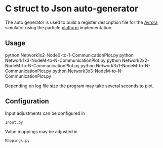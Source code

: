 C struct to Json auto-generator
===============================

The auto generator is used to build a register description file for the 
[Avrora](http://compilers.cs.ucla.edu/avrora/) simulator using the particle
[platform](https://github.com/ProgrammableMatter/avrora-particle-platform) implementation.

Usage
-----
python Network1x2-Node0-to-1-CommunicationPlot.py
python Network1x3-NodeM-to-N-CommunicationPlot.py
python Network2x2-NodeM-to-N-CommunicationPlot.py
python Network3x1-NodeM-to-N-CommunicationPlot.py
python Network3x3-NodeM-to-N-CommunicationPlot.py

Depending on log file size the program may take several seconds to plot.

Configuration
-------------
Input adjustments can be configured in 
    
    Input.py
    
Value mappings may be adjusted in 

    Mappings.py

    
